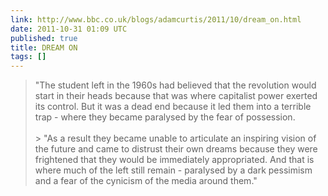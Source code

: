 ```yaml
---
link: http://www.bbc.co.uk/blogs/adamcurtis/2011/10/dream_on.html
date: 2011-10-31 01:09 UTC
published: true
title: DREAM ON
tags: []
---
```


> "The student left in the 1960s had believed that the revolution would start in their heads because that was where capitalist  power exerted its control. But it was a dead end because it led them into a terrible trap - where they became paralysed by the fear of possession.<br><br>> "As a result they became unable to articulate an inspiring vision of the future and came to distrust their own dreams because they were frightened that they would be immediately appropriated. And that is where much of the left still remain - paralysed by a dark pessimism and a fear of the cynicism of the media around them."
